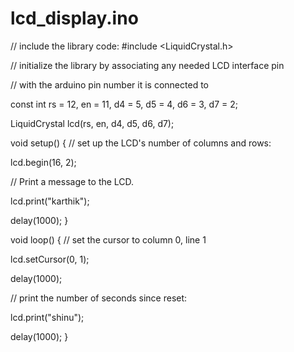 # lcd_display.ino
// include the library code:
#include <LiquidCrystal.h>

// initialize the library by associating any needed LCD interface pin

// with the arduino pin number it is connected to

const int rs = 12, en = 11, d4 = 5, d5 = 4, d6 = 3, d7 = 2;

LiquidCrystal lcd(rs, en, d4, d5, d6, d7);

void setup() {
  // set up the LCD's number of columns and rows:
  
  lcd.begin(16, 2);
  
  // Print a message to the LCD.
  
  lcd.print("karthik");
  
  delay(1000);
}

void loop() {
  // set the cursor to column 0, line 1
  
  lcd.setCursor(0, 1);
  
  delay(1000);
  
  // print the number of seconds since reset:
  
  lcd.print("shinu");
  
  delay(1000);
}
